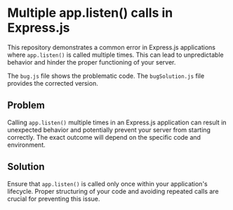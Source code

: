 # Multiple app.listen() calls in Express.js

This repository demonstrates a common error in Express.js applications where `app.listen()` is called multiple times.  This can lead to unpredictable behavior and hinder the proper functioning of your server.

The `bug.js` file shows the problematic code.  The `bugSolution.js` file provides the corrected version.

## Problem
Calling `app.listen()` multiple times in an Express.js application can result in unexpected behavior and potentially prevent your server from starting correctly.  The exact outcome will depend on the specific code and environment.

## Solution
Ensure that `app.listen()` is called only once within your application's lifecycle.  Proper structuring of your code and avoiding repeated calls are crucial for preventing this issue.
